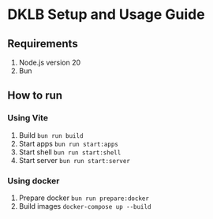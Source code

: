 # DKLB Setup and Usage Guide

## Requirements

1. Node.js version 20
2. Bun

## How to run

### Using Vite

1. Build `bun run build`
3. Start apps `bun run start:apps`
4. Start shell `bun run start:shell`
5. Start server `bun run start:server`

### Using docker

1. Prepare docker `bun run prepare:docker`
2. Build images `docker-compose up --build`
